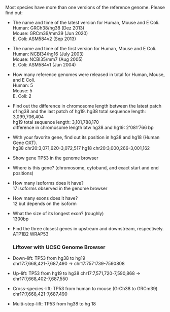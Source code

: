 Most species have more than one versions of the reference genome. Please find out:  

* The name and time of the latest version for Human, Mouse and E Coli.  
  Human: GRCh38/hg38 (Dez 2013)   
  Mouse: GRCm39/mm39 (Jun 2020)  
  E. Coli: ASM584v2 (Sep 2013)  
  
* The name and time of the first version for Human, Mouse and E Coli.  
  Human: NCBI34/hg16 (July 2003)  
  Mouse: NCBI35/mm7 (Aug 2005)  
  E. Coli: ASM584v1 (Jun 2004)  


* How many reference genomes were released in total for Human, Mouse, and E Coli.  
  Human: 5  
  Mouse: 5   
  E. Coli: 2  

* Find out the difference in chromosome length between the latest patch of hg38 and the last patch of hg19. 
  hg38 total sequence length: 3,099,706,404  
  hg19 total sequence length: 3,101,788,170  
  difference in chromosome length btw hg38 and hg19: 2'081'766 bp  

* With your favorite gene, find out its position in hg38 and hg18 (Human Gene OXT).  
  hg38 chr20:3,071,620-3,072,517
  hg18 chr20:3,000,266-3,001,162
* Show gene TP53 in the genome browser  
  
* Where is this gene? (chromosome, cytoband, and exact start and end positions)   
* How many isoforms does it have?  
  17 isoforms observed in the genome browser  
* How many exons does it have?   
  12 but depends on the isoform  
* What the size of its longest exon? (roughly)  
   1300bp
* Find the three closest genes in upstream and downstream, respectively.  
  ATP1B2
  WRAP53
  
  
  ### Liftover with UCSC Genome Browser 
* Down-lift: TP53 from hg38 to hg19  
chr17:7,668,421-7,687,490 -> chr17:7571739-7590808
* Up-lift: TP53 from hg19 to hg38
 chr17:7,571,720-7,590,868 -> chr17:7,668,402-7,687,550
* Cross-species-lift: TP53 from human to mouse
(GrCh38 to GRCm39)
chr17:7,668,421-7,687,490

* Multi-step-lift: TP53 from hg38 to hg 18
